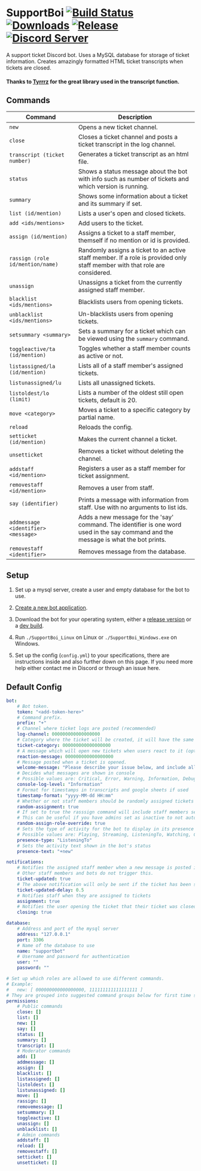 # SupportBoi [![Build Status](https://jenkins.karlofduty.com/job/SupportBoi/job/master/badge/icon)](https://jenkins.karlofduty.com/blue/organizations/jenkins/SupportBoi/activity) [![Downloads](https://img.shields.io/github/downloads/KarlOfDuty/SupportBoi/total.svg)](https://github.com/KarlOfDuty/SupportBoi/releases) [![Release](https://img.shields.io/github/release/KarlofDuty/SupportBoi.svg)](https://github.com/KarlOfDuty/SupportBoi/releases) [![Discord Server](https://img.shields.io/discord/430468637183442945.svg?label=discord)](https://discord.gg/C5qMvkj)

A support ticket Discord bot. Uses a MySQL database for storage of ticket information. Creates amazingly formatted HTML ticket transcripts when tickets are closed.

#### Thanks to [Tyrrrz](https://github.com/Tyrrrz/DiscordChatExporter) for the great library used in the transcript function.

## Commands

| Command | Description |
|--- |---- |
| `new` | Opens a new ticket channel. |
| `close` | Closes a ticket channel and posts a ticket transcript in the log channel. |
| `transcript (ticket number) ` | Generates a ticket transcript as an html file. |
| `status` | Shows a status message about the bot with info such as number of tickets and which version is running. |
| `summary` | Shows some information about a ticket and its summary if set. |
| `list (id/mention)` | Lists a user's open and closed tickets. |
| `add <ids/mentions>` | Add users to the ticket. |
| `assign (id/mention)` | Assigns a ticket to a staff member, themself if no mention or id is provided. |
| `rassign (role id/mention/name)` | Randomly assigns a ticket to an active staff member. If a role is provided only staff member with that role are considered. |
| `unassign` | Unassigns a ticket from the currently assigned staff member. |
| `blacklist <ids/mentions>` | Blacklists users from opening tickets. |
| `unblacklist <ids/mentions>` | Un-blacklists users from opening tickets. |
| `setsummary <summary>` | Sets a summary for a ticket which can be viewed using the `summary` command. |
| `toggleactive/ta (id/mention)` | Toggles whether a staff member counts as active or not. |
| `listassigned/la (id/mention)` | Lists all of a staff member's assigned tickets. |
| `listunassigned/lu` | Lists all unassigned tickets. |
| `listoldest/lo (limit)` | Lists a number of the oldest still open tickets, default is 20. |
| `move <category>` | Moves a ticket to a specific category by partial name. |
| `reload` | Reloads the config. |
| `setticket (id/mention)` | Makes the current channel a ticket. |
| `unsetticket` | Removes a ticket without deleting the channel. |
| `addstaff <id/mention>` | Registers a user as a staff member for ticket assignment. |
| `removestaff <id/mention>` | Removes a user from staff. |
| `say (identifier)` | Prints a message with information from staff. Use with no arguments to list ids. |
| `addmessage <identifier> <message>` | Adds a new message for the 'say' command. The identifier is one word used in the say command and the message is what the bot prints. |
| `removestaff <identifier>` | Removes message from the database. |

## Setup

1. Set up a mysql server, create a user and empty database for the bot to use.

2. [Create a new bot application](https://discordpy.readthedocs.io/en/latest/discord.html).

3. Download the bot for your operating system, either a [release version](https://github.com/KarlOfDuty/SupportBoi/releases) or a [dev build](https://jenkins.karlofduty.com/blue/organizations/jenkins/SupportBoi/activity).

4. Run `./SupportBoi_Linux` on Linux or `./SupportBoi_Windows.exe` on Windows.

5. Set up the config (`config.yml`) to your specifications, there are instructions inside and also further down on this page. If you need more help either contact me in Discord or through an issue here.

## Default Config

```yaml
bot:
    # Bot token.
    token: "<add-token-here>"
    # Command prefix.
    prefix: "+"
    # Channel where ticket logs are posted (recommended)
    log-channel: 000000000000000000
    # Category where the ticket will be created, it will have the same permissions of that ticket plus read permissions for the user opening the ticket (recommended)
    ticket-category: 000000000000000000
    # A message which will open new tickets when users react to it (optional)
    reaction-message: 000000000000000000
    # Message posted when a ticket is opened.
    welcome-message: "Please describe your issue below, and include all information needed for us to take action. This is an example ticket message and can be changed in the config."
    # Decides what messages are shown in console
    # Possible values are: Critical, Error, Warning, Information, Debug.
    console-log-level: "Information"
    # Format for timestamps in transcripts and google sheets if used
    timestamp-format: "yyyy-MM-dd HH:mm"
    # Whether or not staff members should be randomly assigned tickets when they are made. Individual staff members can opt out using the toggleactive command.
    random-assignment: true
    # If set to true the rasssign command will include staff members set as inactive if a specific role is specified in the command.
    # This can be useful if you have admins set as inactive to not automatically recieve tickets and then have moderators elevate tickets when needed.
    random-assign-role-override: true
    # Sets the type of activity for the bot to display in its presence status
    # Possible values are: Playing, Streaming, ListeningTo, Watching, Competing
    presence-type: "ListeningTo"
    # Sets the activity text shown in the bot's status
    presence-text: "+new"

notifications:
    # Notifies the assigned staff member when a new message is posted in a ticket if the ticket has been silent for a configurable amount of time
    # Other staff members and bots do not trigger this.
    ticket-updated: true
    # The above notification will only be sent if the ticket has been silent for more than this amount of days. Default is 0.5 days.
    ticket-updated-delay: 0.5
    # Notifies staff when they are assigned to tickets
    assignment: true
    # Notifies the user opening the ticket that their ticket was closed and includes the transcript
    closing: true

database:
    # Address and port of the mysql server
    address: "127.0.0.1"
    port: 3306
    # Name of the database to use
    name: "supportbot"
    # Username and password for authentication
    user: ""
    password: ""

# Set up which roles are allowed to use different commands.
# Example:
#   new: [ 000000000000000000, 111111111111111111 ]
# They are grouped into suggested command groups below for first time setup.
permissions:
    # Public commands
    close: []
    list: []
    new: []
    say: []
    status: []
    summary: []
    transcript: []
    # Moderator commands
    add: []
    addmessage: []
    assign: []
    blacklist: []
    listassigned: []
    listoldest: []
    listunassigned: []
    move: []
    rassign: []
    removemessage: []
    setsummary: []
    toggleactive: []
    unassign: []
    unblacklist: []
    # Admin commands
    addstaff: []
    reload: []
    removestaff: []
    setticket: []
    unsetticket: []
```
